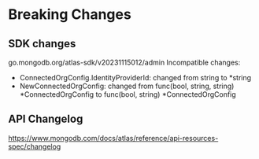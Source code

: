 # Breaking Changes

## SDK changes

go.mongodb.org/atlas-sdk/v20231115012/admin
Incompatible changes:

- ConnectedOrgConfig.IdentityProviderId: changed from string to \*string
- NewConnectedOrgConfig: changed from func(bool, string, string) *ConnectedOrgConfig to func(bool, string) *ConnectedOrgConfig

## API Changelog

https://www.mongodb.com/docs/atlas/reference/api-resources-spec/changelog
